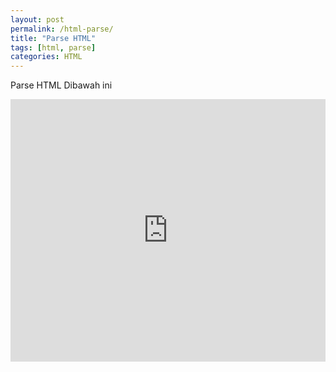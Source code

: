 ```yaml
---
layout: post
permalink: /html-parse/
title: "Parse HTML"
tags: [html, parse]
categories: HTML
---
```


Parse HTML Dibawah ini

<iframe loading="lazy" src="https://webtools.my.id/embed/html-parse1.html" title="Parse HTML" height="420" width="100%" frameborder="0" scrolling="no"></iframe>
